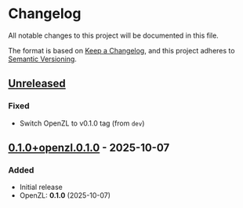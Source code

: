 # Changelog

All notable changes to this project will be documented in this file.

The format is based on [Keep a Changelog](https://keepachangelog.com/en/1.1.0/),
and this project adheres to [Semantic Versioning](https://semver.org/spec/v2.0.0.html).

## [Unreleased]

### Fixed
 - Switch OpenZL to v0.1.0 tag (from `dev`)

## [0.1.0+openzl.0.1.0] - 2025-10-07

### Added
 - Initial release
 - OpenZL: **0.1.0** (2025-10-07)

[unreleased]: https://github.com/LDeakin/openzl-sys/compare/v0.1.0+openzl.0.1.0...HEAD
[0.1.0+openzl.0.1.0]: https://github.com/LDeakin/openzl-sys/releases/tag/v0.1.0+openzl.0.1.0
